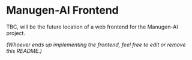 # Manugen-AI Frontend

TBC, will be the future location of a web frontend for the Manugen-AI project.

*(Whoever ends up implementing the frontend, feel free to edit or remove this README.)*